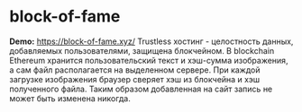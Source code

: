 # block-of-fame
**Demo:** <https://block-of-fame.xyz/>
Trustless хостинг - целостность данных, добавляемых пользователями, защищена блокчейном.
В blockchain Ethereum хранится пользовательский текст и хэш-сумма изображения, а сам файл располагается на выделенном сервере. При каждой загрузке изображения браузер сверяет хэш из блокчейна и хэш полученного файла. Таким образом добавленная на сайт запись не может быть изменена никогда.

